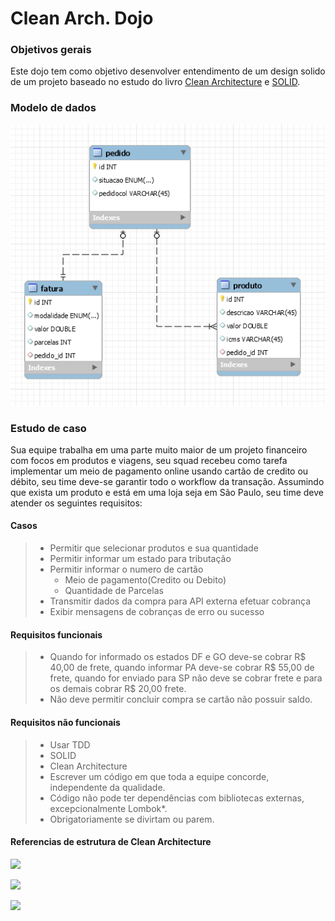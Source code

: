 # Clean Arch. Dojo

### Objetivos gerais
Este dojo tem como objetivo desenvolver entendimento de um design solido de um projeto baseado no estudo do livro [Clean Architecture](https://www.amazon.com.br/Clean-Architecture-Craftsmans-Software-Structure-ebook/dp/B075LRM681/ref=asc_df_B075LRM681/?tag=googleshopp00-20&linkCode=df0&hvadid=379725685153&hvpos=&hvnetw=g&hvrand=14218642289539629535&hvpone=&hvptwo=&hvqmt=&hvdev=c&hvdvcmdl=&hvlocint=&hvlocphy=20088&hvtargid=pla-406131052745&psc=1) e [SOLID](https://www.amazon.com.br/Clean-Code-Handbook-Software-Craftsmanship-ebook/dp/B001GSTOAM/ref=pd_sim_351_1/140-5095746-4976859?_encoding=UTF8&pd_rd_i=B001GSTOAM&pd_rd_r=4c433c94-00fb-404e-8493-a36ad5fea146&pd_rd_w=l5fQN&pd_rd_wg=t4uJk&pf_rd_p=1dd738b7-cb33-4745-82d8-d54bbfb14c91&pf_rd_r=0XVFWVD64PQE87NSKTGQ&psc=1&refRID=0XVFWVD64PQE87NSKTGQ).
### Modelo de dados
![](modelo-dados.PNG)
### Estudo de caso
Sua equipe trabalha em uma parte muito maior de um projeto financeiro com focos em produtos e viagens, seu squad recebeu como tarefa implementar um meio de pagamento online usando cartão de credito ou débito, seu time deve-se garantir todo o workflow da transação. Assumindo que exista um produto e está em uma loja seja em São Paulo, seu time deve atender os seguintes requisitos:
#### Casos
> - Permitir que selecionar produtos e sua quantidade
> - Permitir informar um estado para tributação
> - Permitir informar o numero de cartão
> 	- Meio de pagamento(Credito ou Debito)
> 	- Quantidade de Parcelas
> - Transmitir dados da compra para API externa efetuar cobrança
> - Exibir mensagens de cobranças de erro ou sucesso

#### Requisitos funcionais
> - Quando for informado os estados DF e GO deve-se cobrar R$ 40,00 de frete, quando informar PA deve-se cobrar R$ 55,00 de frete, quando for enviado para SP não deve se cobrar frete e para os demais cobrar R$ 20,00 frete.
> - Não deve permitir concluir compra se cartão não possuir saldo.

#### Requisitos não funcionais
> - Usar TDD
> - SOLID
> - Clean Architecture
> - Escrever um código em que toda a equipe concorde, independente da qualidade.
> - Código não pode ter dependências com bibliotecas externas, excepcionalmente Lombok*.
> - Obrigatoriamente se divirtam ou parem.

#### Referencias de estrutura de Clean Architecture

![](https://images.ctfassets.net/1es3ne0caaid/2zvDDUcdpuYqIM06WgU2sC/d706d509886f88be185fa007f6b43402/clean-architecture-ex-4.png)

![](https://cdn-ak.f.st-hatena.com/images/fotolife/o/open8tech/20190310/20190310035102.png)

![](https://helpdev.com.br/wp-content/uploads/2020/05/Screenshot-from-2020-05-20-23-29-10.png)
